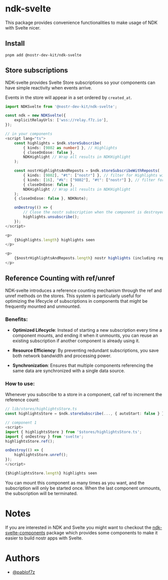 # ndk-svelte

This package provides convenience functionalities to make usage of NDK with Svelte nicer.

## Install

```
pnpm add @nostr-dev-kit/ndk-svelte
```

## Store subscriptions

NDK-svelte provides Svelte Store subscriptions so your components can have simple reactivity
when events arrive.

Events in the store will appear in a set ordered by `created_at`.

```typescript
import NDKSvelte from '@nostr-dev-kit/ndk-svelte';

const ndk = new NDKSvelte({
    explicitRelayUrls: ['wss://relay.f7z.io'],
});
```

```typescript
// in your components
<script lang="ts">
    const highlights = $ndk.storeSubscribe(
        { kinds: [9802 as number] }, // Highlights
        { closeOnEose: false },
        NDKHighlight // Wrap all results in NDKHighlight
    );

    const nostrHighlightsAndReposts = $ndk.storeSubscribeWithReposts(
        { kinds: [9802], "#t": ["nostr"] }, // filter for Highlights with Nostr
        { kinds: [16], "#k": ["9802"], "#t": ["nostr"] }, // filter for Reposts of Highlights with Nostr
        { closeOnEose: false },
        NDKHighlight // Wrap all results in NDKHighlight
    );
    { closeOnEose: false }, NDKNote);

    onDestroy(() => {
        // Close the nostr subscription when the component is destroyed
        highlights.unsubscribe();
    });
</script>

<p>
    {$highlights.length} highlights seen
</p>

<p>
    {$nostrHighlightsAndReposts.length} nostr highlights (including reposts)
</p>
```

## Reference Counting with ref/unref

NDK-svelte introduces a reference counting mechanism through the ref and unref methods on the stores. This system is particularly useful for optimizing the lifecycle of subscriptions in components that might be frequently mounted and unmounted.

### Benefits:

 * **Optimized Lifecycle**: Instead of starting a new subscription every time a component mounts, and ending it when it unmounts, you can reuse an existing subscription if another component is already using it.

 * **Resource Efficiency**: By preventing redundant subscriptions, you save both network bandwidth and processing power.

 * **Synchronization**: Ensures that multiple components referencing the same data are synchronized with a single data source.

### How to use:

Whenever you subscribe to a store in a component, call ref to increment the reference count:

```typescript
// lib/stores/highlightsStore.ts
const highlightsStore = $ndk.storeSubscribe(..., { autoStart: false } });

// component 1
<script>
import { highlightsStore } from '$stores/highlightsStore.ts';
import { onDestroy } from 'svelte';
highlightsStore.ref();

onDestroy(() => {
    highlightsStore.unref();
});
</script>

{$highlightsStore.length} highlights seen
```

You can mount this component as many times as you want, and the subscription will only be started once. When the last component unmounts, the subscription will be terminated.

# Notes
If you are interested in NDK and Svelte you might want to checkout the
[ndk-svelte-components](https://github.com/nostr-dev-kit/ndk-svelte-components) package
which provides some components to make it easier to build nostr apps with Svelte.

# Authors

* [@pablof7z](https://nostr.com/npub1l2vyh47mk2p0qlsku7hg0vn29faehy9hy34ygaclpn66ukqp3afqutajft)